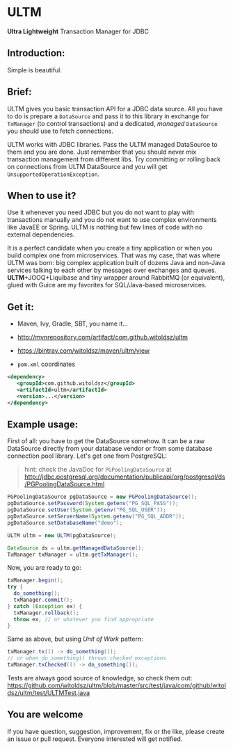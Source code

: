ULTM
===
**Ultra Lightweight** Transaction Manager for JDBC

Introduction:
---
Simple is beautiful.

Brief:
---
ULTM gives you basic transaction API for a JDBC data source. All you have to do is prepare a `DataSource` and pass it to this library in exchange for `TxManager` (to control transactions) and a dedicated, *managed* `DataSource` you should use to fetch connections.

ULTM works with JDBC libraries. Pass the ULTM managed DataSource to them and you are done. Just remember that you should never mix transaction management from different libs. Try committing or rolling back on connections from ULTM DataSource and you will get `UnsupportedOperationException`.

When to use it?
---
Use it whenever you need JDBC but you do not want to play with transactions manually and you do not want to use complex environments like JavaEE or Spring.
ULTM is nothing but few lines of code with no external dependencies.

It is a perfect candidate when you create a tiny application or when you build complex one from microservices. That was my case, that was where ULTM was born: big complex application built of dozens Java and non-Java services talking to each other by messages over exchanges and queues. **ULTM**+JOOQ+Liquibase and tiny wrapper around RabbitMQ (or equivalent), glued with Guice are my favorites for SQL/Java-based microservices.

Get it:
---
- Maven, Ivy, Gradle, SBT, you name it...
 - http://mvnrepository.com/artifact/com.github.witoldsz/ultm
 - https://bintray.com/witoldsz/maven/ultm/view

- `pom.xml` coordinates
```xml
<dependency>
   <groupId>com.github.witoldsz</groupId>
   <artifactId>ultm</artifactId>
   <version>...</version>
</dependency>
```

Example usage:
--------------

First of all: you have to get the DataSource somehow. It can be a raw DataSource directly from your database vendor or from some database connection pool library. Let's get one from PostgreSQL:

> hint: check the JavaDoc for `PGPoolingDataSource` at http://jdbc.postgresql.org/documentation/publicapi/org/postgresql/ds/PGPoolingDataSource.html

```java
PGPoolingDataSource pgDataSource = new PGPoolingDataSource();
pgDataSource.setPassword(System.getenv("PG_SQL_PASS"));
pgDataSource.setUser(System.getenv("PG_SQL_USER"));
pgDataSource.setServerName(System.getenv("PG_SQL_ADDR"));
pgDataSource.setDatabaseName("demo");

ULTM ultm = new ULTM(pgDataSource);

DataSource ds = ultm.getManagedDataSource();
TxManager txManager = ultm.getTxManager();
```

Now, you are ready to go:

```java
txManager.begin();
try {
  do_something();
  txManager.commit();
} catch (Exception ex) {
  txManager.rollback();
  throw ex; // or whatever you find appropriate
}
```

Same as above, but using *Unit of Work* pattern:

```java
txManager.tx(() -> do_something());
// or when do_something() throws checked exceptions
txManager.txChecked(() -> do_something());
```


Tests are always good source of knowledge, so check them out:
https://github.com/witoldsz/ultm/blob/master/src/test/java/com/github/witoldsz/ultm/test/ULTMTest.java

You are welcome
---
If you have question, suggestion, improvement, fix or the like, please create an issue or pull request. Everyone interested will get notified.
